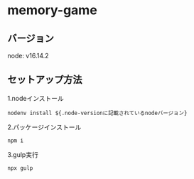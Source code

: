 # memory-game

## バージョン
node: v16.14.2
## セットアップ方法

1.nodeインストール
```
nodenv install ${.node-versionに記載されているnodeバージョン}
```
2.パッケージインストール
```
npm i
```
3.gulp実行
```
npx gulp
```